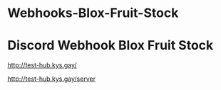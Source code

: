 # Webhooks-Blox-Fruit-Stock
# Discord Webhook Blox Fruit Stock
http://test-hub.kys.gay/

http://test-hub.kys.gay/server
